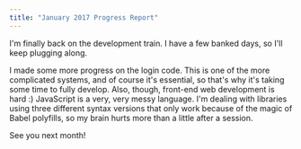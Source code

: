 ```yaml
---
title: "January 2017 Progress Report"
---
```


I'm finally back on the development train. I have a few banked days, so I'll keep plugging along. 

I made some more progress on the login code. This is one of the more complicated systems, and of course it's essential, so that's why it's taking some time to fully develop. Also, though, front-end web development is hard :) JavaScript is a very, very messy language. I'm dealing with libraries using three different syntax versions that only work because of the magic of Babel polyfills, so my brain hurts more than a little after a session.

See you next month!

